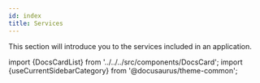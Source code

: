 ```yaml
---
id: index
title: Services
---
```


This section will introduce you to the services included in an application.

import {DocsCardList} from '../../../src/components/DocsCard';
import {useCurrentSidebarCategory} from '@docusaurus/theme-common';

<DocsCardList list={useCurrentSidebarCategory().items} />